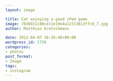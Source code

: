 ```yaml
---
layout: image

title: Cat enjoying a good iPad game
image: 7838011c80ce11e19e4a12313813ffc0_7.jpg
author: Matthias Kretschmann

date: 2012-04-07 16:26:46+00:00
wordpress_id: 1739
categories:
- photos
post_format:
- Image
tags:
- instagram
---
```



